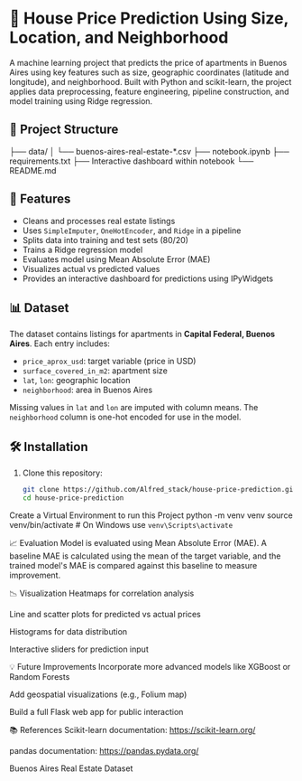 # 🏡 House Price Prediction Using Size, Location, and Neighborhood

A machine learning project that predicts the price of apartments in Buenos Aires using key features such as size, geographic coordinates (latitude and longitude), and neighborhood. Built with Python and scikit-learn, the project applies data preprocessing, feature engineering, pipeline construction, and model training using Ridge regression.

## 📂 Project Structure
├── data/
│ └── buenos-aires-real-estate-*.csv
├── notebook.ipynb
├── requirements.txt
├── Interactive dashboard within notebook
└── README.md


## 🚀 Features

- Cleans and processes real estate listings
- Uses `SimpleImputer`, `OneHotEncoder`, and `Ridge` in a pipeline
- Splits data into training and test sets (80/20)
- Trains a Ridge regression model
- Evaluates model using Mean Absolute Error (MAE)
- Visualizes actual vs predicted values
- Provides an interactive dashboard for predictions using IPyWidgets

## 📊 Dataset

The dataset contains listings for apartments in **Capital Federal, Buenos Aires**. Each entry includes:
- `price_aprox_usd`: target variable (price in USD)
- `surface_covered_in_m2`: apartment size
- `lat`, `lon`: geographic location
- `neighborhood`: area in Buenos Aires

Missing values in `lat` and `lon` are imputed with column means. The `neighborhood` column is one-hot encoded for use in the model.

## 🛠️ Installation

1. Clone this repository:
   ```bash
   git clone https://github.com/Alfred_stack/house-price-prediction.git
   cd house-price-prediction

Create a Virtual Environment to run this Project
python -m venv venv
source venv/bin/activate  # On Windows use `venv\Scripts\activate`


📈 Evaluation
Model is evaluated using Mean Absolute Error (MAE). A baseline MAE is calculated using the mean of the target variable, and the trained model's MAE is compared against this baseline to measure improvement.

📉 Visualization
Heatmaps for correlation analysis

Line and scatter plots for predicted vs actual prices

Histograms for data distribution

Interactive sliders for prediction input



💡 Future Improvements
Incorporate more advanced models like XGBoost or Random Forests

Add geospatial visualizations (e.g., Folium map)

Build a full Flask web app for public interaction

📚 References
Scikit-learn documentation: https://scikit-learn.org/

pandas documentation: https://pandas.pydata.org/

Buenos Aires Real Estate Dataset
